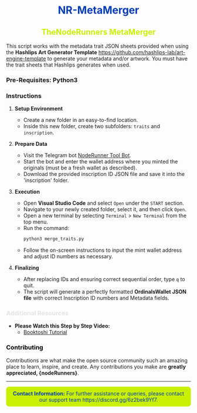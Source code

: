 <div align="center">

# <span style="color:#013db7;">NR-MetaMerger</span>
## <span style="color:#c9f001;">TheNodeRunners MetaMerger</span>

</div>

This script works with the metadata trait JSON sheets provided when using the **Hashlips Art Generator Template** https://github.com/hashlips-lab/art-engine-template to generate your metadata and/or artwork. You must have the trait sheets that Hashlips generates when used.

### Pre-Requisites: Python3
### Instructions

1. **Setup Environment**
   - Create a new folder in an easy-to-find location.
   - Inside this new folder, create two subfolders: `traits` and `inscription`.
   
2. **Prepare Data**
   - Visit the Telegram bot [NodeRunner Tool Bot](https://t.me/noderunner_tool_bot).
   - Start the bot and enter the wallet address where you minted the originals (must be a fresh wallet as described).
   - Download the provided inscription ID JSON file and save it into the 'inscription' folder.

3. **Execution**
   - Open **Visual Studio Code** and select `Open` under the `START` section.
   - Navigate to your newly created folder, select it, and then click `Open`.
   - Open a new terminal by selecting `Terminal` > `New Terminal` from the top menu.
   - Run the command:
     ```bash
     python3 merge_traits.py
     ```
   - Follow the on-screen instructions to input the mint wallet address and adjust ID numbers as necessary.

4. **Finalizing**
   - After replacing IDs and ensuring correct sequential order, type `q` to quit.
   - The script will generate a perfectly formatted **OrdinalsWallet JSON file** with correct Inscription ID numbers and Metadata fields.

### <span style="color:#e3e5e2;">Additional Resources</span>

- **Please Watch this Step by Step Video:**
  - [Booktoshi Tutorial]([https://youtube.com](https://www.youtube.com/channel/UCg7Ch2vwoQ2-hM0eNya8q6g))

### <span style="color:#000000;">Contributing</span>

Contributions are what make the open source community such an amazing place to learn, inspire, and create. Any contributions you make are **greatly appreciated, {nodeRunners}**.

---

<div align="center" style="background-color:#c9f001; color:#013db7; padding:10px; border-radius:8px;">
<strong>Contact Information:</strong> For further assistance or queries, please contact our support team https://discord.gg/6z2bek9Yf7.
</div>

